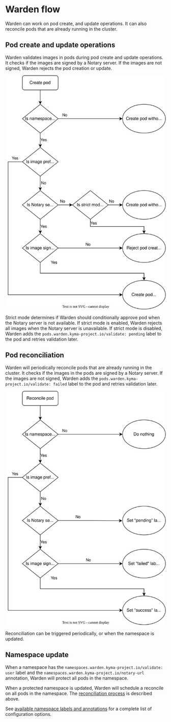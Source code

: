 # Warden flow

Warden can work on pod create, and update operations. It can also reconcile pods that are already running in the cluster.

## Pod create and update operations

Warden validates images in pods during pod create and update operations. It checks if the images are signed by a Notary server. If the images are not signed, Warden rejects the pod creation or update.

![Pod create and update flow](../assets/user_operations.svg)

Strict mode determines if Warden should conditionally approve pod when the Notary server is not available. If strict mode is enabled, Warden rejects all images when the Notary server is unavailable. If strict mode is disabled, Warden adds the `pods.warden.kyma-project.io/validate: pending` label to the pod and retries validation later.

## Pod reconciliation

Warden will periodically reconcile pods that are already running in the cluster. It checks if the images in the pods are signed by a Notary server. If the images are not signed, Warden adds the `pods.warden.kyma-project.io/validate: failed` label to the pod and retries validation later.

![Pod reconciliation flow](../assets/user_reconcile.svg)

Reconciliation can be triggered periodically, or when the namespace is updated.

## Namespace update

When a namespace has the `namespaces.warden.kyma-project.io/validate: user` label and the `namespaces.warden.kyma-project.io/notary-url` annotation, Warden will protect all pods in the namespace.

When a protected namespace is updated, Warden will schedule a reconcile on all pods in the namespace. The [reconciliation process](#pod-reconciliation) is described above.

See [available namespace labels and annotations](tutorial/01-10-configure-user.md) for a complete list of configuration options.
